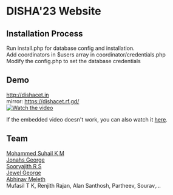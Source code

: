 # DISHA'23 Website

## Installation Process
Run install.php for database config and installation. <br>
Add coordinators in $users array in coordinator/credentials.php <br>
Modify the config.php to set the database credentials <br>
## Demo
http://dishacet.in  
mirror: https://dishacet.rf.gd/ <br>
[![Watch the video](https://img.youtube.com/vi/hKuKF8m4P5E/0.jpg)](https://youtu.be/hKuKF8m4P5E)

If the embedded video doesn't work, you can also watch it [here](https://youtu.be/hKuKF8m4P5E).



## Team
[Mohammed Suhail K M](https://github.com/zukardex)  
[Jonahs George](https://github.com/Jonahs17)  
[Sooryajith R S](https://github.com/Sooryajithrs)  
[Jewel George](https://github.com/JwlGorge)  
[Abhinav Meleth](https://github.com/ABHINAVMELETH)  
Mufasil T K, Renjith Rajan, Alan Santhosh, Partheev, Sourav,...
